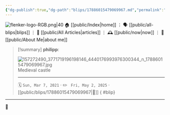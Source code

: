 ```yaml
---
{"dg-publish":true,"dg-path":"blips/17886015479069967.md","permalink":"/blips/17886015479069967/","title":"philipp on instagram @ 2021-03-07","created":"2021-03-07T15:00:00","updated":"2025-05-02T17:42:57"}
---
```



<div class="transclusion internal-embed is-loaded"><div class="markdown-embed">




![flenker-logo-RGB.png|40](/img/user/attachments/flenker-logo-RGB.png)
🏠 [[public/Index\|home]]  ⋮ 🗣️ [[public/all-blips\|blips]] ⋮  📝 [[public/All Articles\|articles]]  ⋮ 🕰️ [[public/now\|now]] ⋮ 🪪 [[public/About Me\|about me]]


</div></div>


> [!summary] **philipp**:
>
> ![157272490_3771719196198146_4440176993976300344_n_17886015479069967.jpg](/img/user/attachments/157272490_3771719196198146_4440176993976300344_n_17886015479069967.jpg)
> Medieval castle
> - - -
>
> 🗓️ <code>Sun, Mar 7, 2021</code>  · ✏️ <code> Fri, May 2, 2025</code>  · [[public/blips/17886015479069967\|🔗]]
{ #blip}


- - -

 👾
